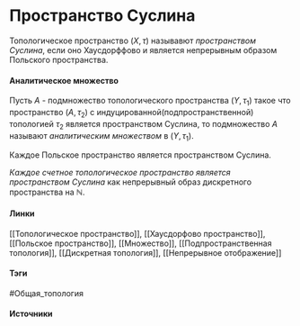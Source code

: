# Пространство Суслина
Топологическое пространство $(X,\tau)$ называвют *пространством Суслина*, если оно Хаусдорффово и является непрерывным образом Польского пространства. 
#### Аналитическое множество
Пусть $A$ - подмножество топологического пространства $(Y,\tau_{1})$ такое что пространство $(A,\tau_{2})$ c индуцированной(подпространственной) топологией $\tau_{2}$ является пространством Суслина, то подмножество $A$ называют *аналитическим множеством* в $(Y,\tau_{1})$.

Каждое Польское пространство является пространством Суслина.

*Каждое счетное топологическое пространство является пространством Суслина* как непрерывный образ дискретного пространства на $\mathbb{N}$.
#### Линки
 [[Топологическое пространство]],
 [[Хаусдорфово пространство]],
 [[Польское пространство]],
 [[Множество]],
 [[Подпространственная топология]],
 [[Дискретная топология]],
 [[Непрерывное отображение]]
#### Тэги
 #Общая_топология 
#### Источники
